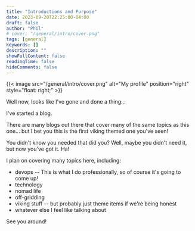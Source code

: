 ```yaml
---
title: "Introductions and Purpose"
date: 2023-09-20T22:25:00-04:00
draft: false
author: "Phil"
# cover: "/general/intro/cover.png"
tags: [general]
keywords: []
description: ""
showFullContent: false
readingTime: false
hideComments: false
---
```


{{< image src="/general/intro/cover.png" alt="My profile" position="right" style="float: right;" >}}

Well now, looks like I've gone and done a thing...

I've started a blog.

There are many blogs out there that cover many of the same topics as this one... but I bet you this is the first viking themed one you've seen!

You didn't know you needed that did you? Well, maybe you didn't need it, but now you've got it. Ha!

I plan on covering many topics here, including:

- devops -- This is what I do professionally, so of course it's going to come up!
- technology
- nomad life
- off-gridding
- viking stuff -- but probably just theme items if we're being honest
- whatever else I feel like talking about

See you around!
